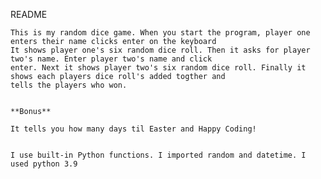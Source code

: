 README

	This is my random dice game. When you start the program, player one enters their name clicks enter on the keyboard
	It shows player one's six random dice roll. Then it asks for player two's name. Enter player two's name and click
	enter. Next it shows player two's six random dice roll. Finally it shows each players dice roll's added togther and
	tells the players who won. 
	
	
	**Bonus**
	
	It tells you how many days til Easter and Happy Coding!
	
	
	I use built-in Python functions. I imported random and datetime. I used python 3.9 